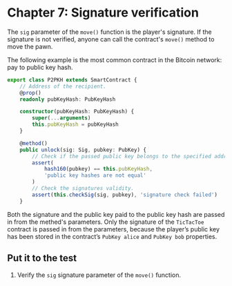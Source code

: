 # Chapter 7:  Signature verification


The `sig` parameter of the `move()` function is the player's signature. If the signature is not verified, anyone can call the contract's `move()` method to move the pawn.

The following example is the most common contract in the Bitcoin network: pay to public key hash.

```ts
export class P2PKH extends SmartContract {
    // Address of the recipient.
    @prop()
    readonly pubKeyHash: PubKeyHash

    constructor(pubKeyHash: PubKeyHash) {
        super(...arguments)
        this.pubKeyHash = pubKeyHash
    }

    @method()
    public unlock(sig: Sig, pubkey: PubKey) {
        // Check if the passed public key belongs to the specified address.
        assert(
            hash160(pubkey) == this.pubKeyHash,
            'public key hashes are not equal'
        )
        // Check the signatures validity.
        assert(this.checkSig(sig, pubkey), 'signature check failed')
    }

```

Both the signature and the public key paid to the public key hash are passed in from the methed's parameters. Only the signature of the `TicTacToe` contract is passed in from the parameters, because the player’s public key has been stored in the contract’s `PubKey alice` and `PubKey bob` properties.


## Put it to the test

1. Verify the `sig` signature parameter of the `move()` function.